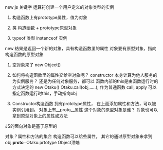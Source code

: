 new js 关键字
运算符创建一个用户定义的对象类型的实例
1. 构造函数上有prototype属性，值为对象
2. 类 构造函数 + prototype原型对象

3. typeof 类型 instanceof 实例

new 结果是返回一个新的对象，具有构造函数里的属性
对象要有原型对象，指向构造函数的原型对象

1. 空对象来了 new Object()
2. 如何将构造函数里的属性交给空对象呢？
constructor 本身计算为他人服务的
 为实例服务？ 还是为任何对象服务，都可以
 函数内部的this是由函数运行时的方式决定的
 new Otaku()
 Otaku.call(obj,.....); 作为普通函数
 call, apply 可以指定函数运行时this，手动指向obj

 3. Constructor构造函数 拥有prototype属性，
 在上面添加属性和方法，可以被实例引用到。
 对象上有__proto__属性 这个对象的原型对象是谁？
 对象也可以拿到原型对象上的属性或方法

 JS的面向对象是基于原型的

 对象？属性和方法的集合
 构造函数可以给些属性，
 其它的通过原型对象来拿到
 obj.__proto__=Otaku.prtotype 
 Object顶端